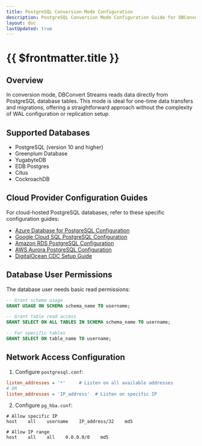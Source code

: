 ```yaml
---
title: PostgreSQL Conversion Mode Configuration
description: PostgreSQL Conversion Mode Configuration Guide for DBConvert Streams.
layout: doc
lastUpdated: true
---
```


# {{ $frontmatter.title }}

## Overview

In conversion mode, DBConvert Streams reads data directly from PostgreSQL database tables. This mode is ideal for one-time data transfers and migrations, offering a straightforward approach without the complexity of WAL configuration or replication setup.

## Supported Databases

- PostgreSQL (version 10 and higher)
- Greenplum Database
- YugabyteDB
- EDB Postgres
- Citus
- CockroachDB


## Cloud Provider Configuration Guides

For cloud-hosted PostgreSQL databases, refer to these specific configuration guides:

- [Azure Database for PostgreSQL Configuration](./azure-database-configuration)
- [Google Cloud SQL PostgreSQL Configuration](./google-cloud-sql)
- [Amazon RDS PostgreSQL Configuration](./amazon-rds)
- [AWS Aurora PostgreSQL Configuration](./aws-aurora-postgres)
- [DigitalOcean CDC Setup Guide](./do-database-cdc)


## Database User Permissions

The database user needs basic read permissions:

```sql
-- Grant schema usage
GRANT USAGE ON SCHEMA schema_name TO username;

-- Grant table read access
GRANT SELECT ON ALL TABLES IN SCHEMA schema_name TO username;

-- For specific tables
GRANT SELECT ON table_name TO username;
```

## Network Access Configuration

1. Configure `postgresql.conf`:
```ini
listen_addresses = '*'     # Listen on all available addresses
# OR
listen_addresses = 'IP_address'  # Listen on specific IP
```

2. Configure `pg_hba.conf`:
```
# Allow specific IP
host    all    username    IP_address/32    md5

# Allow IP range
host    all    all    0.0.0.0/0    md5
```
